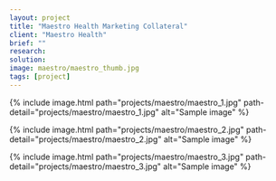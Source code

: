 ```yaml
---
layout: project
title: "Maestro Health Marketing Collateral"
client: "Maestro Health"
brief: ""
research:
solution:
image: maestro/maestro_thumb.jpg
tags: [project]
---
```

{% include image.html path="projects/maestro/maestro_1.jpg" path-detail="projects/maestro/maestro_1.jpg" alt="Sample image" %}

{% include image.html path="projects/maestro/maestro_2.jpg" path-detail="projects/maestro/maestro_2.jpg" alt="Sample image" %}

{% include image.html path="projects/maestro/maestro_3.jpg" path-detail="projects/maestro/maestro_3.jpg" alt="Sample image" %}

